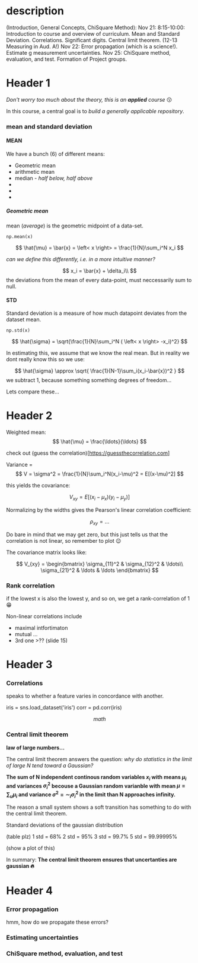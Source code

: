 

# description
(Introduction, General Concepts, ChiSquare Method):
Nov 21: 8:15-10:00: Introduction to course and overview of curriculum.
Mean and Standard Deviation. Correlations. Significant digits. Central limit theorem. (12-13 Measuring in Aud. A!)
Nov 22: Error propagation (which is a science!). Estimate g measurement uncertainties.
Nov 25: ChiSquare method, evaluation, and test. Formation of Project groups.



# Header 1
*Don't worry too much about the theory, this is an **applied** course* 😗


In this course, a central goal is to *build a generally applicable repository*.



### mean and standard deviation
#### MEAN
We have a bunch (6) of different means:

* Geometric mean
* arithmetic mean
* median - *half below, half above*
* 
* 
* 

##### Geometric mean


mean (*average*) is the geometric midpoint of a data-set. 

``np.mean(x)``

$$
     \hat{\mu} = \bar{x} = \left< x \right> = \frac{1}{N}\sum_i^N x_i
$$

*can we define this differently, i.e. in a more intuitive manner?*

$$
     x_i = \bar{x} + \delta_i\\
$$
the deviations from the mean of every data-point, must neccessarily sum to null.

#### STD

Standard deviation is a measure of how much datapoint deviates from the dataset mean.

``np.std(x)``


$$
     \hat{\sigma} = \sqrt{\frac{1}{N}\sum_i^N ( \left< x \right> -x_i)^2}
$$

In estimating this, we assume that we know the real mean. But in reality we dont really know this so we use:

$$
     \hat{\sigma} \approx \sqrt{
     \frac{1}{N-1}\sum_i(x_i-\bar{x})^2
     }
$$
we subtract 1, because something something degrees of freedom...

Lets compare these...

# Header 2
Weighted mean:
$$
     \hat{\mu} = \frac{\ldots}{\ldots}
$$

check out (guess the correlation)[https://guessthecorrelation.com]



Variance = 
$$
     V = \sigma^2 = \frac{1}{N}\sum_i^N(x_i-\mu)^2 = E[(x-\mu)^2]
$$

this yields the covariance:

$$
     V_{xy} = E[(x_i-\mu_x)(y_i-\mu_y)]
$$

Normalizing by the widths gives the Pearson's linear correlation coefficient:

$$
     \rho_{xy} = \ldots
$$

Do bare in mind that we may get zero, but this just tells us that the correlation is not linear, so remember to plot 😉



The covariance matrix looks like:

$$
     V_{xy} = \begin{bmatrix}
     \sigma_{11}^2 & \sigma_{12}^2 & \ldots\\
     \sigma_{21}^2 & \ldots & \ldots
     \end{bmatrix}
$$


### Rank correlation

if the lowest x is also the lowest y, and so on, we get a rank-correlation of 1 😁

Non-linear correlations include

* maximal intfortimaton
* mutual ...
* 3rd one >?? (slide 15)


# Header 3

### Correlations
speaks to whether a feature varies in concordance with another.

iris = sns.load_dataset('iris')
corr = pd.corr(iris)

$$
     math
$$

### Central limit theorem
**law of large numbers...**

The central limit theorem answers the question: *why do statistics in the limit of large N tend toward a Gaussian?*

**The sum of N independent continous random variables $x_i$ with means $\mu_i$ and variances $\sigma_i^2$ becouse a Gaussian random varianble with mean $\mu=\sum_u\mu_i$ and variance $\sigma^2 = \sim_i \sigma_i^2$ in the limit than N approaches infinity.**


The reason a small system shows a soft transition has something to do with the central limit theorem.


Standard deviations of the gaussian distribution

(table plz)
1 std = 68%
2 std = 95%
3 std = 99.7%
5 std = 99.99995%

(show a plot of this)

In summary: **The central limit theorem ensures that uncertanties are gaussian 🔥**

# Header 4


### Error propagation
hmm, how do we propagate these errors?



### Estimating uncertainties





###  ChiSquare method, evaluation, and test


